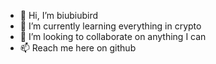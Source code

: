- 👋 Hi, I’m biubiubird
- 🌱 I’m currently learning everything in crypto
- 💞️ I’m looking to collaborate on anything I can
- 📫 Reach me here on github

<!---
JakobsL/JakobsL is a ✨ special ✨ repository because its `README.md` (this file) appears on your GitHub profile.
You can click the Preview link to take a look at your changes.
--->
